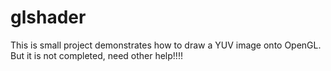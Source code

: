 # glshader

This is small project demonstrates how to draw a YUV image onto OpenGL.
But it is not completed, need other help!!!!
